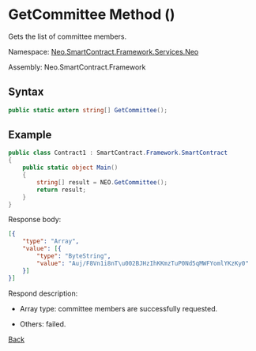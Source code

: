 # GetCommittee Method ()

Gets the list of committee members.

Namespace: [Neo.SmartContract.Framework.Services.Neo](../../neo.md)

Assembly: Neo.SmartContract.Framework

## Syntax

```c#
public static extern string[] GetCommittee();
```

## Example

```c#
public class Contract1 : SmartContract.Framework.SmartContract
{
    public static object Main()
    {
        string[] result = NEO.GetCommittee();
        return result;
    }
}
```

Response body:

```json
[{
	"type": "Array",
	"value": [{
		"type": "ByteString",
		"value": "Auj/F8Vn1i8nT\u002BJHzIhKKmzTuP0Nd5qMWFYomlYKzKy0"
	}]
}]
```

Respond description:

- Array type: committee members are successfully requested.

- Others: failed.

[Back](../Neo.md)